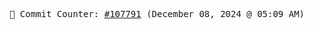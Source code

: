 <p align="center">
    <samp>
        📮 Commit Counter: <a href="https://github.com/Javascript-void0/Javascript-void0/commits/main">#107791</a> (December 08, 2024 @ 05:09 AM)
    </samp>
</p>